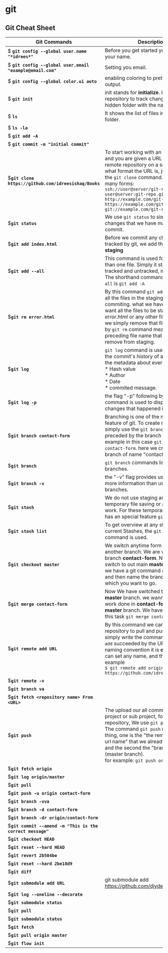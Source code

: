 # git
## Git Cheat Sheet

| Git Commands | Descriptions | 
| --- | --- | 
| $ **`git config --global user.name "*idrees*"`** | Before you get started you should set your name. |
| $ **`git config --global user.email "example@email.com"`** | Setting you email. | 
| $ **`git config --global color.ui auto`** | enabling coloring to pretty up command output. | 
| $ **`git init`** | init stands for **initialize**. It initializes a git repository to track changes. It creates a hidden folder with the name ".git" |
| $ **`ls`** | It shows the list of files in the current folder. | 
| $ **`ls -la`** |  | 
| $ **`git add -A`** | |
| $ **`git commit -m "initial commit"`** | | 
| $**`git clone https://github.com/idreesishaq/Books`** | To start working with an existing project and you are given a URL to the project's remote repository on a server. No matte what format the URL is, just pour it into the `git clone` command. URL can take many forms: <br>`ssh://user@server/git-repo.git` <br>`user@server:git-repo.git` <br>`http://example.com/git-repo.git` <br>`https://example.com/git-repo.git` <br>`git://example.com/git-repo.git` |
| $**`git status`** | We use `git status` to simply check out changes that we have made from the last commit. |
| $**`git add index.html`**  | Before we commit any changes to be tracked by git, we add the file. It is called **staging** |
| $**`git add --all`** | This command is used for staging more than one file. Simply it stages all the tracked and untracked, modified files. The shorthand command for `git add --all` is `git add -A` |
| $**`git rm error.html`** | By this command `git add --all` we add all the files in the staging area for commiting. what we have to do if we want all the files to be stages except *error.html* or any other file. In that case we simply remove that file to be staged by `git rm` command means **removal** preceding file name that we want to remove from staging.  |
| $**`git log`** | `git log` command is used to display all the commit's history of a project. It show the metadata about every commit, like <br> * Hash value <br> * Author <br> * Date <br> * commited message.|
| $**`git log -p`** | the flag "-p" following by `git log` command is used to display the detailed changes that happened in each commit. |
| $**`git branch contact-form`** | Branching is one of the most powerful feature of git. To create new branch we simply use the `git branch` command preceded by the branch name. for example in this case `git branch contact-form`. here we create a new branch of name "contact-form". |
| $**`git branch`** | `git branch` commands list all the branches. |
| $**`git branch -v`** | the "-v" flag provides us with a little more information than usual along listing branches. |
| $**`git stash`** | We do not use staging and commiting for temporary file saving or any half-done work. For these temporarily changes git has an special feature `git stash`. |
| $**`git stash list`** | To get overview at any stage of our current Stashes, the `git stash list ` command is used. |
| $**`git checkout master`** | We switch anytime form one brach to another branch. We are working now at branch **contact-form**. Now want to switch to out main **master** branch. So, we have a git command `git checkout` and then name the branch-name into which you want to go.  |
| $**`git merge contact-form`** | Now We have switched to our main **master** branch. we wanna merge our work done in **contact-form** branch into **master** branch. We have a command for this task `git merge contact-form`. |
| $**`git remote add URL`** | By this command we can add a github repository to pull and push remotely. We simply write the command `git remote add` succeeded by the URL name (by naming convention it is **origin** but you can set any name, and the enter url. for example <br> `$ git remote add origin https://github.com/idreesishaq/git.git` |
| $**`git remote -v`** |  |
| $**`git branch va`** |  |
| $**`git fetch <repository name> From <URL>`** |  |
| $**`git push`** | The upload our all commit history from a project or sub project, form a local repository, We use `git push`. <br> The command `git push` requires two thing, one is the "the remote repostiory's url name" that we already have been set, and the second the "branch name" (master branch). <br> for example: ``` git push origin master ```|
| $**`git fetch origin`** |  |
| $**`git log origin/master`** |  |
| $**`git pull`** |  |
| $**`git push -u origin contact-form`** |  |
| $**`git branch -vva`** |  |
| $**`git branch -d contact-form`** |  |
| $**`git branch -dr origin/contact-form`** |  |
| $**`git commit --amend -m "This is the correct message"`** |  |
| $**`git checkout HEAD`** |  |
| $**`git reset --hard HEAD`** |  |
| $**`git revert 2b504be`** |  |
| $**`git reset --hard 2be18d9`** |  |
| $**`git diff`** |  |
| $**`git submodule add URL`** | git submodule add https://github.com/djyde/ToProgress |
| $**`git log --oneline --decorate`** |  |
| $**`git submodule status`** |  |
| $**`git pull`** |  |
| $**`git submodule status`** |  |
| $**`git fetch`** |  |
| $**`git pull origin master`** |  |
| $**`git flow init`** |  |

